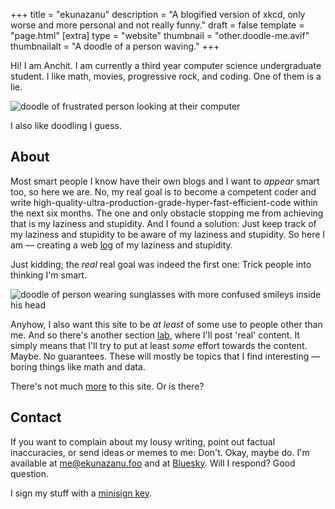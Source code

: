 +++
title = "ekunazanu"
description = "A blogified version of xkcd, only worse and more personal and not really funny."
draft = false
template = "page.html"
[extra]
type = "website"
thumbnail = "other.doodle-me.avif"
thumbnailalt = "A doodle of a person waving."
+++

Hi! I am Anchit. I am currently a third year computer science undergraduate student. I like math, movies, progressive rock, and coding. One of them is a lie.

![doodle of frustrated person looking at their computer](/media/other/doodle-frustrated-looking-at-computer.avif)

I also like doodling I guess.

## About

Most smart people I know have their own blogs and I want to *appear* smart too, so here we are. No, my real goal is to become a competent coder and write high-quality-ultra-production-grade-hyper-fast-efficient-code within the next six months. The one and only obstacle stopping me from achieving that is my laziness and stupidity. And I found a solution: Just keep track of my laziness and stupidity to be aware of my laziness and stupidity. So here I am — creating a web [log](/log) of my laziness and stupidity.

Just kidding; the *real* real goal was indeed the first one: Trick people into thinking I'm smart.

![doodle of person wearing sunglasses with more confused smileys inside his head](/media/other/doodle-fake-it-make-it.avif)

Anyhow, I also want this site to be *at least* of some use to people other than me. And so there's another section [lab](/lab), where I'll post 'real' content. It simply means that I'll try to put at least *some* effort towards the content. Maybe. No guarantees. These will mostly be topics that I find interesting — boring things like math and data.

There's not much [more](/more) to this site. Or is there?

## Contact

If you want to complain about my lousy writing, point out factual inaccuracies, or send ideas or memes to me: Don't. Okay, maybe do. I'm available at [me@ekunazanu.foo](mailto:me@ekunazanu.foo) and at [Bluesky](https://bsky.app/profile/ekunazanu.foo). Will I respond? Good question.

I sign my stuff with a [minisign key](/misc/ekunazanu.pub).
